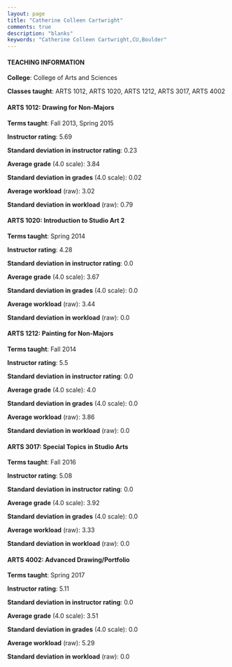 ```yaml
---
layout: page
title: "Catherine Colleen Cartwright" 
comments: true
description: "blanks"
keywords: "Catherine Colleen Cartwright,CU,Boulder"
---
```

<head>
<script src="https://ajax.googleapis.com/ajax/libs/jquery/2.1.3/jquery.min.js"></script>
<script src="https://dl.dropboxusercontent.com/s/pc42nxpaw1ea4o9/highcharts.js?dl=0"></script>
<!-- <script src="../assets/js/highcharts.js"></script> -->
<style type="text/css">@font-face {
	font-family: "Bebas Neue";
	src: url(https://www.filehosting.org/file/details/544349/BebasNeue Regular.otf) format("opentype");
	}
	h1.Bebas { 
		font-family: "Bebas Neue", Verdana, Tahoma;
	}
</style>
</head>
	   
#### TEACHING INFORMATION

**College**: College of Arts and Sciences

**Classes taught**: ARTS 1012, ARTS 1020, ARTS 1212, ARTS 3017, ARTS 4002

#### ARTS 1012: Drawing for Non-Majors

**Terms taught**: Fall 2013, Spring 2015

**Instructor rating**: 5.69

**Standard deviation in instructor rating**: 0.23

**Average grade** (4.0 scale): 3.84

**Standard deviation in grades** (4.0 scale): 0.02

**Average workload** (raw): 3.02

**Standard deviation in workload** (raw): 0.79

#### ARTS 1020: Introduction to Studio Art 2

**Terms taught**: Spring 2014

**Instructor rating**: 4.28

**Standard deviation in instructor rating**: 0.0

**Average grade** (4.0 scale): 3.67

**Standard deviation in grades** (4.0 scale): 0.0

**Average workload** (raw): 3.44

**Standard deviation in workload** (raw): 0.0

#### ARTS 1212: Painting for Non-Majors

**Terms taught**: Fall 2014

**Instructor rating**: 5.5

**Standard deviation in instructor rating**: 0.0

**Average grade** (4.0 scale): 4.0

**Standard deviation in grades** (4.0 scale): 0.0

**Average workload** (raw): 3.86

**Standard deviation in workload** (raw): 0.0

#### ARTS 3017: Special Topics in Studio Arts

**Terms taught**: Fall 2016

**Instructor rating**: 5.08

**Standard deviation in instructor rating**: 0.0

**Average grade** (4.0 scale): 3.92

**Standard deviation in grades** (4.0 scale): 0.0

**Average workload** (raw): 3.33

**Standard deviation in workload** (raw): 0.0

#### ARTS 4002: Advanced Drawing/Portfolio

**Terms taught**: Spring 2017

**Instructor rating**: 5.11

**Standard deviation in instructor rating**: 0.0

**Average grade** (4.0 scale): 3.51

**Standard deviation in grades** (4.0 scale): 0.0

**Average workload** (raw): 5.29

**Standard deviation in workload** (raw): 0.0

